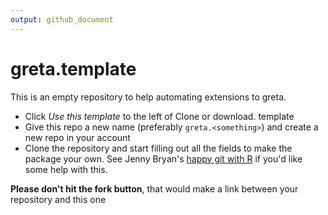 ```yaml
---
output: github_document
---
```


<!-- README.md is generated from README.Rmd. Please edit that file -->


# greta.template

<!-- badges: start -->
<!-- use usethis::use_travis() to find the badge for your repo -->
<!-- badges: end -->

This is an empty repository to help automating extensions to greta.

 - Click *Use this template* to the left of Clone or download. template
 - Give this repo a new name (preferably `greta.<something>`) and create a new repo in your account
 - Clone the repository and start filling out all the fields to make the package your own. See Jenny Bryan's [happy git with R](https://happygitwithr.com/push-pull-github.html) if you'd like some help with this.

**Please don't hit the fork button**, that would make a link between your repository and this one

